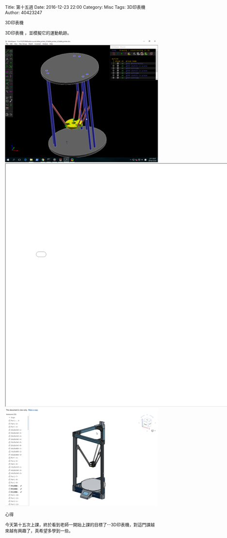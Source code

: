 Title: 第十五週
Date: 2016-12-23 22:00
Category: Misc
Tags: 3D印表機
Author: 40423247

3D印表機

<!-- PELICAN_END_SUMMARY -->


<p>3D印表機 ，並模擬它的運動軌跡。<p>

<img src="../data/image/W15-1.png" width="800" />
<iframe src="./../data/image/W15-1.html" width="800"  height="800"/></iframe>






<img src="../data/image/W15-2.png" width="800" />



















<p>心得<p>

今天第十五次上課，終於看到老師一開始上課的目標了--3D印表機，對這門課越來越有興趣了，真希望多學到一些。





